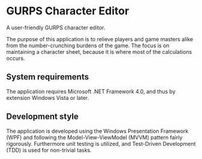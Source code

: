 GURPS Character Editor
======================

A user-friendly GURPS character editor.

The purpose of this application is to relieve players and game masters alike from the number-crunching burdens of the game. The focus is on maintaining a character sheet, because it is where most of the calculations occurs.

System requirements
-------------------
The application requires Microsoft .NET Framework 4.0, and thus by extension Windows Vista or later.

Development style
-----------------
The application is developed using the Windows Presentation Framework (WPF) and following the Model-View-ViewModel (MVVM) pattern fairly rigorously. Furthermore unit testing is utilized, and Test-Driven Development (TDD) is used for non-trivial tasks.
